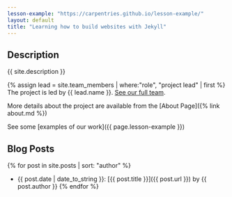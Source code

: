 ```yaml
---
lesson-example: "https://carpentries.github.io/lesson-example/"
layout: default
title: "Learning how to build websites with Jekyll"
---
```


## Description
{{ site.description }}

{% assign lead = site.team_members | where:"role", "project lead" | first %}
The project is led by {{ lead.name }}. [See our full team](about#team).

More details about the project are available from the [About Page]({% link about.md %})

See some [examples of our work]({{ page.lesson-example }})

## Blog Posts

{% for post in site.posts | sort: "author" %}
- {{ post.date | date_to_string }}: [{{ post.title }}]({{ post.url }}) by {{ post.author }}
{% endfor %}
